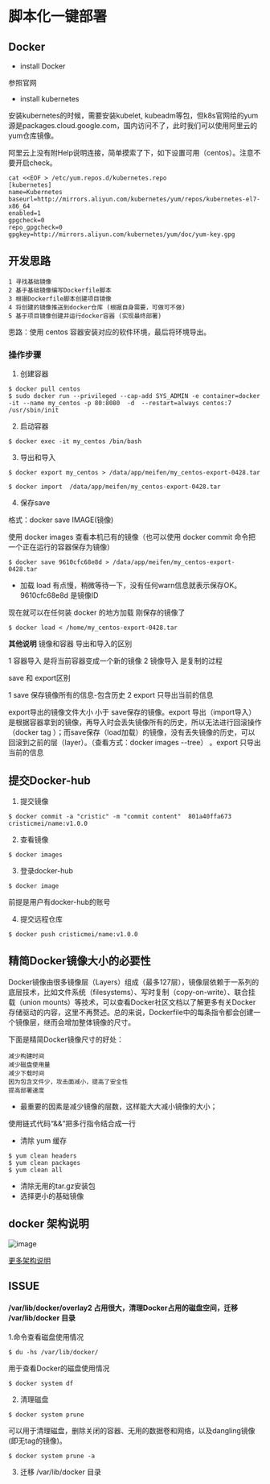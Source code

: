 # 脚本化一键部署
## Docker
- install Docker

参照官网

- install kubernetes

安装kubernetes的时候，需要安装kubelet, kubeadm等包，但k8s官网给的yum源是packages.cloud.google.com，国内访问不了，此时我们可以使用阿里云的yum仓库镜像。


阿里云上没有附Help说明连接，简单摸索了下，如下设置可用（centos）。注意不要开启check。
```
cat <<EOF > /etc/yum.repos.d/kubernetes.repo
[kubernetes]
name=Kubernetes
baseurl=http://mirrors.aliyun.com/kubernetes/yum/repos/kubernetes-el7-x86_64
enabled=1
gpgcheck=0
repo_gpgcheck=0
gpgkey=http://mirrors.aliyun.com/kubernetes/yum/doc/yum-key.gpg
```



##  开发思路
```
1 寻找基础镜像
2 基于基础镜像编写Dockerfile脚本
3 根据Dockerfile脚本创建项目镜像
4 将创建的镜像推送到docker仓库 (根据自身需要，可做可不做)
5 基于项目镜像创建并运行docker容器 (实现最终部署)
```

思路：使用 centos 容器安装对应的软件环境，最后将环境导出。

### 操作步骤

1.  创建容器
```
$ docker pull centos    
$ sudo docker run --privileged --cap-add SYS_ADMIN -e container=docker -it --name my_centos -p 80:8080  -d  --restart=always centos:7 /usr/sbin/init 
```

2.  启动容器
```
$ docker exec -it my_centos /bin/bash
```

3.  导出和导入
```
$ docker export my_centos > /data/app/meifen/my_centos-export-0428.tar

$ docker import  /data/app/meifen/my_centos-export-0428.tar

```

4.  保存save 

格式：docker save IMAGE(镜像)

使用 docker images 查看本机已有的镜像（也可以使用 docker commit <CONTAIN-ID> <IMAGE-NAME>命令把一个正在运行的容器保存为镜像）
        
```
$ docker save 9610cfc68e8d > /data/app/meifen/my_centos-export-0428.tar
```
- 加载 load
有点慢，稍微等待一下，没有任何warn信息就表示保存OK。9610cfc68e8d 是镜像ID
 

现在就可以在任何装 docker 的地方加载 刚保存的镜像了

```
$ docker load < /home/my_centos-export-0428.tar
```


**其他说明**
镜像和容器 导出和导入的区别

1 容器导入 是将当前容器变成一个新的镜像
2 镜像导入 是复制的过程

save 和 export区别

1 save 保存镜像所有的信息-包含历史
2 export 只导出当前的信息

export导出的镜像文件大小  小于 save保存的镜像。export 导出（import导入）是根据容器拿到的镜像，再导入时会丢失镜像所有的历史，所以无法进行回滚操作（docker tag <LAYER ID> <IMAGE NAME>）；而save保存（load加载）的镜像，没有丢失镜像的历史，可以回滚到之前的层（layer）。（查看方式：docker images --tree） 。export 只导出当前的信息

## 提交Docker-hub
1. 提交镜像
```
$ docker commit -a "cristic" -m "commit content"  801a40ffa673  cristicmei/name:v1.0.0
```

2. 查看镜像
```
$ docker images
```
3. 登录docker-hub
```
$ docker image
```
前提是用户有docker-hub的账号

4. 提交远程仓库
```
$ docker push cristicmei/name:v1.0.0
```
## 精简Docker镜像大小的必要性

Docker镜像由很多镜像层（Layers）组成（最多127层），镜像层依赖于一系列的底层技术，比如文件系统（filesystems）、写时复制（copy-on-write）、联合挂载（union mounts）等技术，可以查看Docker社区文档以了解更多有关Docker存储驱动的内容，这里不再赘述。总的来说，Dockerfile中的每条指令都会创建一个镜像层，继而会增加整体镜像的尺寸。

下面是精简Docker镜像尺寸的好处：
```
减少构建时间
减少磁盘使用量
减少下载时间
因为包含文件少，攻击面减小，提高了安全性
提高部署速度
```

- 最重要的因素是减少镜像的层数，这样能大大减小镜像的大小；

使用链式代码“&&”把多行指令结合成一行

- 清除 yum 缓存
```
$ yum clean headers
$ yum clean packages
$ yum clean all
```

- 清除无用的tar.gz安装包
- 选择更小的基础镜像

## docker 架构说明
![image](https://www.hi-linux.com/img/linux/docker-arch1.jpg)

[更多架构说明](https://www.hi-linux.com/posts/13732.html)




##  ISSUE

#### /var/lib/docker/overlay2 占用很大，清理Docker占用的磁盘空间，迁移 /var/lib/docker 目录

1.命令查看磁盘使用情况
```
$ du -hs /var/lib/docker/ 
```

用于查看Docker的磁盘使用情况
```
$ docker system df

```


2. 清理磁盘

```
$ docker system prune 
```
可以用于清理磁盘，删除关闭的容器、无用的数据卷和网络，以及dangling镜像(即无tag的镜像)。

```
$ docker system prune -a
```

3. 迁移 /var/lib/docker 目录


